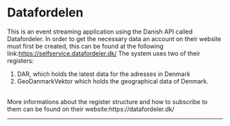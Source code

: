 # Datafordelen
This is an event streaming application using the Danish API called Datafordeler.
In order to get the necessary data an account on their website must first be created, this can be found at the following link:https://selfservice.datafordeler.dk/
The system uses two of their registers:
1. DAR, which holds the latest data for the adresses in Denmark 
2. GeoDanmarkVektor which holds the geographical data of Denmark.
<br>
More informations about the register structure and how to subscribe to them can be found on their website:https://datafordeler.dk/

---
